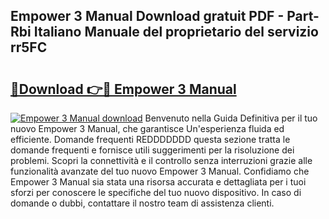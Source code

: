 ## Empower 3 Manual Download gratuit PDF - Part-Rbi Italiano Manuale del proprietario del servizio rr5FC

# <h2><a href="http://dfb4mow.blite.top/?on=Empower+3+Manual">🔗Download 👉🔴 Empower 3 Manual</a></h2>

[![Empower 3 Manual download](https://i.imgur.com/lujVjoI.png)](http://dfb4mow.blite.top/?on=Empower+3+Manual)
Benvenuto nella Guida Definitiva per il tuo nuovo Empower 3 Manual, che garantisce Un'esperienza fluida ed efficiente. Domande frequenti REDDDDDDD questa sezione tratta le domande frequenti e fornisce utili suggerimenti per la risoluzione dei problemi. Scopri la connettività e il controllo senza interruzioni grazie alle funzionalità avanzate del tuo nuovo Empower 3 Manual. Confidiamo che Empower 3 Manual sia stata una risorsa accurata e dettagliata per i tuoi sforzi per conoscere le specifiche del tuo nuovo dispositivo. In caso di domande o dubbi, contattare il nostro team di assistenza clienti.
